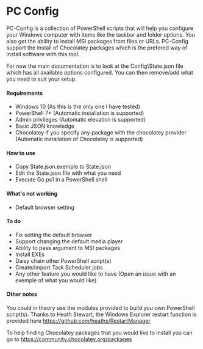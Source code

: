# PC Config
 
PC-Config is a collection of PowerShell scripts that will help you configure your Windows computer with items like the taskbar and folder options. You also get the ability to install MSI packages from files or URLs. PC-Config support the install of Chocolatey packages which is the prefered way of install software with this tool.

For now the main documentation is to look at the Config\State.json file which has all available options configured. You can then remove/add what you need to suit your setup.

#### Requirements
- Windows 10 (As this is the only one I have tested)
- PowerShell 7+ (Automatic installation is supported)
- Admin privileges (Automatic elevation is supported)
- Basic JSON knowledge
- Chocolatey if you specify any package with the chocolatey provider (Automatic installation of Chocolatey is supported)

#### How to use
- Copy State.json.exemple to State.json
- Edit the State.json file with what you need
- Execute Go.ps1 in a PowerShell shell

#### What's not working
- Default browser setting

#### To do
- Fix setting the default browser
- Support changing the default media player
- Ability to pass argument to MSI packages
- Install EXEs
- Daisy chain other PowerShell script(s)
- Create/import Task Scheduler jobs
- Any other feature you would like to have (Open an issue with an exemple of what you would like)

#### Other notes
You could in theory use the modules provided to build you own PowerShell script(s).
Thanks to Heath Stewart, the Windows Explorer restart function is provided here https://github.com/heaths/RestartManager

To help finding Chocolatey packages that you would like to install you can go to https://community.chocolatey.org/packages
